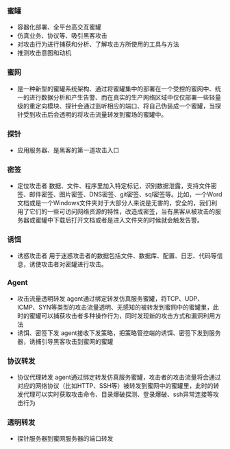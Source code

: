 ### 蜜罐

- 容器化部署、全平台高交互蜜罐
- 仿真业务、协议等、吸引黑客攻击
- 对攻击行为进行捕获和分析、了解攻击方所使用的工具与方法
- 推测攻击意图和动机



### 蜜网

- 是一种新型的蜜罐系统架构、通过将蜜罐集中的部署在一个受控的蜜网中、统一的进行数据分析和产生告警、而在真实的生产网络区域中仅仅部署一些轻量级的重定向模块、探针会通过监听相应的端口、将自己伪装成一个蜜罐，当探针受到攻击后会透明的将攻击流量转发到蜜场的蜜罐中。



### 探针

- 应用服务器、是黑客的第一道攻击入口



### 密签

- 定位攻击者
    数据、文件、程序里加入特定标记，识别数据泄露，支持文件密签、邮件密签、图片密签、DNS密签、git密签、sql密签等。比如，一个Word文档或是一个Windows文件夹对于大部分人来说是无害的，安全的，我们利用了它们的一些可访问网络资源的特性，改造成密签，当有黑客从被攻击的服务器或蜜罐中下载后打开文档或者是进入文件夹的时候就会触发告警。

### 诱饵

- 诱惑攻击者
    用于迷惑攻击者的数据包括文件、数据库、配置、日志、代码等信息，诱使攻击者对密罐进行攻击。



### Agent

- 攻击流量透明转发
    agent通过绑定转发仿真服务蜜罐，将TCP、UDP、ICMP、SYN等类型的攻击流量透明、无感知的被转发到蜜网中的蜜罐里，此时的蜜罐可以捕获攻击者多种操作行为，同时发现新的攻击方式和漏洞利用方法
- 诱饵、密签下发
    agent接收下发策略，把策略管控端的诱饵、密签下发到服务器，诱捕引导黑客攻击到蜜网的蜜罐



### 协议转发

- 协议代理转发
    agent通过绑定转发仿真服务蜜罐，攻击者的攻击流量将会通过对应的网络协议（比如HTTP、SSH等）被转发到蜜网中的蜜罐里，此时的转发代理可以实时获取攻击命令、目录爆破探测、登录爆破、ssh异常连接等攻击行为



### 透明转发

- 探针服务器到蜜网服务器的端口转发